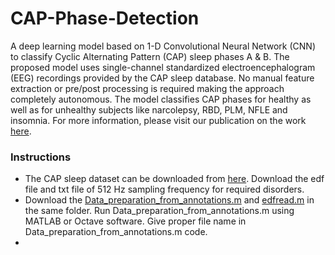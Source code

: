 # CAP-Phase-Detection

A deep learning model based on 1-D Convolutional Neural Network (CNN) to classify Cyclic Alternating Pattern (CAP) sleep phases A & B.
The proposed model uses single-channel standardized electroencephalogram (EEG) recordings provided by the CAP sleep database.
No manual feature extraction or pre/post processing is required making the approach completely autonomous. 
The model classifies CAP phases for healthy as well as for unhealthy subjects like narcolepsy, RBD, PLM, NFLE and insomnia.
For more information, please visit our publication on the work [here](https://doi.org/10.1016/j.compbiomed.2022.105594).


### Instructions

* The CAP sleep dataset can be downloaded from [here](https://physionet.org/content/capslpdb/1.0.0/). Download the edf file and txt file of 512 Hz sampling frequency for required disorders.
* Download the [Data_preparation_from_annotations.m](https://github.com/Shrutii07/CAP-Phase-Detection/blob/main/Dataset%20Preparation/Data_preparation_from_annotations.m) and [edfread.m](https://github.com/Shrutii07/CAP-Phase-Detection/blob/main/Dataset%20Preparation/edfread.m) in the same folder. Run Data_preparation_from_annotations.m using MATLAB or Octave software. Give proper file name in Data_preparation_from_annotations.m code. 
* 
